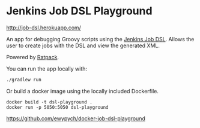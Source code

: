 # Jenkins Job DSL Playground

http://job-dsl.herokuapp.com/

An app for debugging Groovy scripts using the [Jenkins Job DSL](https://github.com/jenkinsci/job-dsl-plugin). Allows the user to create jobs with the DSL and view the generated XML.

Powered by [Ratpack](https://github.com/ratpack/ratpack). 

You can run the app locally with:

```bash
./gradlew run
```

Or build a docker image using the locally included Dockerfile.

```
docker build -t dsl-playground .
docker run -p 5050:5050 dsl-playground
```

https://github.com/ewypych/docker-job-dsl-playground
